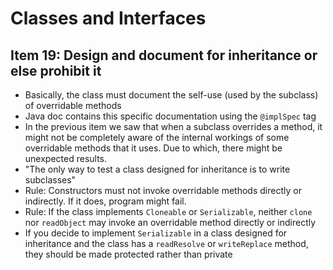 # Classes and Interfaces
## Item 19: Design and document for inheritance or else prohibit it

- Basically, the class must document the self-use (used by the subclass) of overridable methods
- Java doc contains this specific documentation using the `@implSpec` tag
- In the previous item we saw that when a subclass overrides a method, it might not be completely aware of the internal workings of some overridable methods that it uses. Due to which, there might be unexpected results.
- "The only way to test a class designed for inheritance is to write subclasses"
- Rule: Constructors must not invoke overridable methods directly or indirectly. If it does, program might fail.
- Rule: If the class implements `Cloneable` or `Serializable`, neither `clone` nor `readObject` may invoke an overridable method directly or indirectly
- If you decide to implement `Serializable` in a class designed for inheritance and the class has a `readResolve` or `writeReplace` method, they should be made protected rather than private

